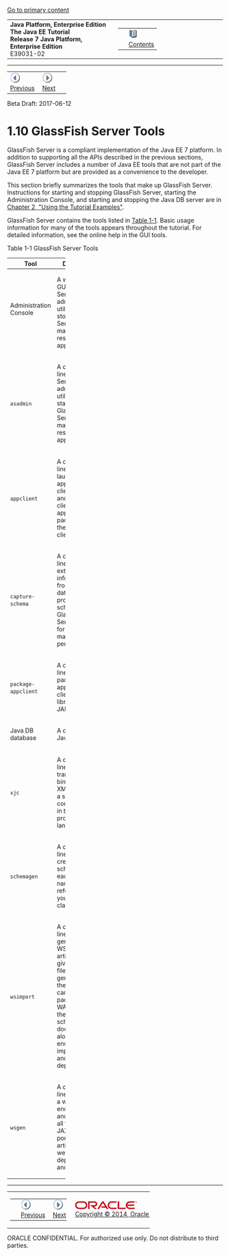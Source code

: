 [Go to primary content](#BEGIN)

<table>
<colgroup>
<col width="50%" />
<col width="50%" />
</colgroup>
<tbody>
<tr class="odd">
<td><strong>Java Platform, Enterprise Edition The Java EE Tutorial</strong><br />
<strong>Release 7 Java Platform, Enterprise Edition</strong><br />
E39031-02</td>
<td><table>
<tbody>
<tr class="odd">
<td> </td>
<td><a href="toc.md"><img src="img/toc.gif" alt="Go To Table Of Contents" /><br />
<span class="icon">Contents</span></a></td>
</tr>
</tbody>
</table></td>
</tr>
</tbody>
</table>

-----

<table>
<tbody>
<tr class="odd">
<td><a href="overview009.md"><img src="img/leftnav.gif" alt="Previous" /><br />
<span class="icon">Previous</span></a> </td>
<td><a href="usingexamples.md"><img src="img/rightnav.gif" alt="Next" /><br />
<span class="icon">Next</span></a></td>
<td> </td>
</tr>
</tbody>
</table>

Beta Draft: 2017-06-12

# 1.10 GlassFish Server Tools

GlassFish Server is a compliant implementation of the Java EE 7
platform. In addition to supporting all the APIs described in the
previous sections, GlassFish Server includes a number of Java EE tools
that are not part of the Java EE 7 platform but are provided as a
convenience to the developer.

This section briefly summarizes the tools that make up GlassFish Server.
Instructions for starting and stopping GlassFish Server, starting the
Administration Console, and starting and stopping the Java DB server are
in [Chapter 2, "Using the Tutorial Examples"](usingexamples.md#GFIUD).

GlassFish Server contains the tools listed in [Table 1-1](#BNADH). Basic
usage information for many of the tools appears throughout the tutorial.
For detailed information, see the online help in the GUI tools.

Table 1-1 GlassFish Server Tools

<table style="width:27%;">
<colgroup>
<col width="27%" />
<col width="0%" />
</colgroup>
<thead>
<tr class="header">
<th>Tool</th>
<th>Description</th>
</tr>
</thead>
<tbody>
<tr class="odd">
<td><p>Administration Console</p>
<br />
</td>
<td><p>A web-based GUI GlassFish Server administration utility. Used to stop GlassFish Server and to manage users, resources, and applications.</p></td>
</tr>
<tr class="even">
<td><p><code dir="ltr">asadmin</code></p></td>
<td><p>A command-line GlassFish Server administration utility. Used to start and stop GlassFish Server and to manage users, resources, and applications.</p></td>
</tr>
<tr class="odd">
<td><p><code dir="ltr">appclient</code></p></td>
<td><p>A command-line tool that launches the application client container and invokes the client application packaged in the application client JAR file.</p></td>
</tr>
<tr class="even">
<td><p><code dir="ltr">capture-schema</code></p></td>
<td><p>A command-line tool to extract schema information from a database, producing a schema file that GlassFish Server can use for container-managed persistence.</p></td>
</tr>
<tr class="odd">
<td><p><code dir="ltr">package-appclient</code></p></td>
<td><p>A command-line tool to package the application client container libraries and JAR files.</p></td>
</tr>
<tr class="even">
<td><p>Java DB database</p></td>
<td><p>A copy of the Java DB server.</p></td>
</tr>
<tr class="odd">
<td><p><code dir="ltr">xjc</code></p></td>
<td><p>A command-line tool to transform, or bind, a source XML schema to a set of JAXB content classes in the Java programming language.</p></td>
</tr>
<tr class="even">
<td><p><code dir="ltr">schemagen</code></p></td>
<td><p>A command-line tool to create a schema file for each namespace referenced in your Java classes.</p></td>
</tr>
<tr class="odd">
<td><p><code dir="ltr">wsimport</code></p></td>
<td><p>A command-line tool to generate JAX-WS portable artifacts for a given WSDL file. After generation, these artifacts can be packaged in a WAR file with the WSDL and schema documents, along with the endpoint implementation, and then deployed.</p></td>
</tr>
<tr class="even">
<td><p><code dir="ltr">wsgen</code></p></td>
<td><p>A command-line tool to read a web service endpoint class and generate all the required JAX-WS portable artifacts for web service deployment and invocation.</p></td>
</tr>
</tbody>
</table>

  

-----

<table style="width:66%;">
<colgroup>
<col width="33%" />
<col width="0%" />
<col width="33%" />
</colgroup>
<tbody>
<tr class="odd">
<td><table style="width:96%;">
<colgroup>
<col width="0%" />
<col width="48%" />
<col width="48%" />
</colgroup>
<tbody>
<tr class="odd">
<td> </td>
<td><a href="overview009.md"><img src="img/leftnav.gif" alt="Previous" /><br />
<span class="icon">Previous</span></a> </td>
<td><a href="usingexamples.md"><img src="img/rightnav.gif" alt="Next" /><br />
<span class="icon">Next</span></a></td>
</tr>
</tbody>
</table></td>
<td><img src="img/oracle.gif" alt="Oracle Logo" class="copyrightlogo" /> <a href="../../dcommon/html/cpyr.md"><br />
<span class="copyrightlogo">Copyright © 2014, Oracle and/or its affiliates. All rights reserved.</span></a></td>
<td><table>
<tbody>
<tr class="odd">
<td> </td>
<td><a href="toc.md"><img src="img/toc.gif" alt="Go To Table Of Contents" /><br />
<span class="icon">Contents</span></a></td>
</tr>
</tbody>
</table></td>
</tr>
</tbody>
</table>

ORACLE CONFIDENTIAL. For authorized use only. Do not distribute to third parties.
